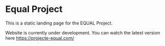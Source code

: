 # Equal Project

This is a static landing page for the EQUAL Project.

Website is currently under development. You can watch the latest version here
https://projecte-equal.com/




